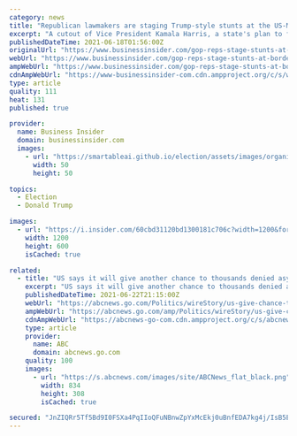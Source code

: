 ```yaml
---
category: news
title: "Republican lawmakers are staging Trump-style stunts at the US-Mexico border to push 'crisis' agenda"
excerpt: "A cutout of Vice President Kamala Harris, a state's plan to fund its own wall, and a governor sending police to Texas and Arizona."
publishedDateTime: 2021-06-18T01:56:00Z
originalUrl: "https://www.businessinsider.com/gop-reps-stage-stunts-at-border-to-fill-trumps-shoes-2021-6"
webUrl: "https://www.businessinsider.com/gop-reps-stage-stunts-at-border-to-fill-trumps-shoes-2021-6"
ampWebUrl: "https://www.businessinsider.com/gop-reps-stage-stunts-at-border-to-fill-trumps-shoes-2021-6?amp"
cdnAmpWebUrl: "https://www-businessinsider-com.cdn.ampproject.org/c/s/www.businessinsider.com/gop-reps-stage-stunts-at-border-to-fill-trumps-shoes-2021-6?amp"
type: article
quality: 111
heat: 131
published: true

provider:
  name: Business Insider
  domain: businessinsider.com
  images:
    - url: "https://smartableai.github.io/election/assets/images/organizations/businessinsider.com-50x50.jpg"
      width: 50
      height: 50

topics:
  - Election
  - Donald Trump

images:
  - url: "https://i.insider.com/60cbd31120bd1300181c706c?width=1200&format=jpeg"
    width: 1200
    height: 600
    isCached: true

related:
  - title: "US says it will give another chance to thousands denied asylum under Trump-era policy that forced them to wait in Mexico"
    excerpt: "US says it will give another chance to thousands denied asylum under Trump-era policy that forced them to wait in Mexico"
    publishedDateTime: 2021-06-22T21:15:00Z
    webUrl: "https://abcnews.go.com/Politics/wireStory/us-give-chance-thousands-denied-asylum-trump-era-78428050"
    ampWebUrl: "https://abcnews.go.com/amp/Politics/wireStory/us-give-chance-thousands-denied-asylum-trump-era-78428050"
    cdnAmpWebUrl: "https://abcnews-go-com.cdn.ampproject.org/c/s/abcnews.go.com/amp/Politics/wireStory/us-give-chance-thousands-denied-asylum-trump-era-78428050"
    type: article
    provider:
      name: ABC
      domain: abcnews.go.com
    quality: 100
    images:
      - url: "https://s.abcnews.com/images/site/ABCNews_flat_black.png"
        width: 834
        height: 308
        isCached: true

secured: "JnZIQRr5Tf5Bd9I0FSXa4PqIIoQFuNBnwZpYxMcEkj0uBnfEDA7kg4j/IsB5EURQ2iA9DgIV9VNjHfzqd6R3ZwZ/ElujLJ7hcU6mOQJlvI6D8zUGVE5dj7T4/YSlmlOarBMqKj8NOO9cRmf/6Ipa002sKgtoNlyHlJFkAKhoP5jLlSD2SUQlqqZWkkD/ZMLLMjgINCdqAoaJx8flpNxfrdcHRJTfpimObtHTIt4eNK1UTp7JhfDLGPnXSQM3vuNYmfeiI/065l3gqI28OqSNvV51j3Rjrcy+MpdKfcnllzHhehlHdLL1YjDhpdCtPOw3puXgNTbCksYvgXTbhJSAdl73WhuV1YHqp/Fa0IZREEo=;Gzfv5PphlKUunkzt6SBQGQ=="
---
```


